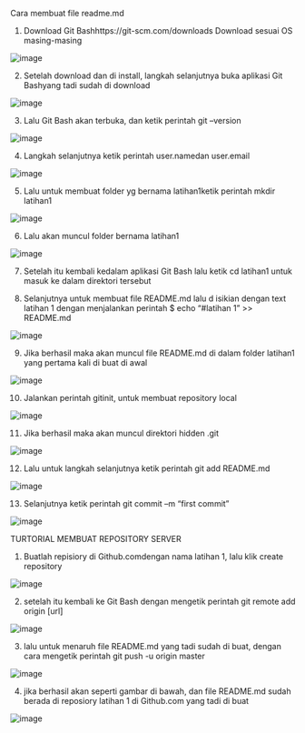  Cara membuat file readme.md
1.	Download Git Bashhttps://git-scm.com/downloads Download sesuai OS masing-masing
  
![image](https://user-images.githubusercontent.com/56861575/67495501-358d4c00-f6a5-11e9-8fc2-5806bf4a9d5b.png)

2.	Setelah download dan di install, langkah selanjutnya buka aplikasi Git Bashyang tadi sudah di download
 
![image](https://user-images.githubusercontent.com/56861575/67495521-3e7e1d80-f6a5-11e9-8989-e6e21c13c63a.png)

3.	Lalu Git Bash akan terbuka, dan ketik perintah git –version
 
![image](https://user-images.githubusercontent.com/56861575/67495879-c5cb9100-f6a5-11e9-999e-1af278e7df95.png)


4.	Langkah selanjutnya ketik perintah user.namedan user.email
 
![image](https://user-images.githubusercontent.com/56861575/67495882-c6fcbe00-f6a5-11e9-81e1-279c688a10e0.png)

5.	Lalu untuk membuat folder yg bernama latihan1ketik perintah mkdir latihan1
 
![image](https://user-images.githubusercontent.com/56861575/67495900-cbc17200-f6a5-11e9-89eb-131feb90aaa5.png)

6.	Lalu akan muncul folder bernama latihan1
 
![image](https://user-images.githubusercontent.com/56861575/67495982-eb589a80-f6a5-11e9-9f90-e7e1d944531e.png)

7.	Setelah itu kembali kedalam aplikasi Git Bash lalu ketik cd latihan1 untuk masuk ke dalam direktori tersebut

8.	Selanjutnya untuk membuat file README.md lalu d isikian dengan text latihan 1 dengan menjalankan perintah $  echo “#latihan 1” >> README.md
 
![image](https://user-images.githubusercontent.com/56861575/67496072-0b885980-f6a6-11e9-8ecf-0d39e0930f57.png)


9.	Jika berhasil maka akan muncul file README.md di dalam folder latihan1 yang pertama kali di buat di awal
 
![image](https://user-images.githubusercontent.com/56861575/67496089-117e3a80-f6a6-11e9-86bb-7e353526b43f.png)

10.	Jalankan perintah gitinit, untuk membuat repository local
 
![image](https://user-images.githubusercontent.com/56861575/67496104-1e029300-f6a6-11e9-98cf-e96249c73cdd.png)

11.	Jika berhasil maka akan muncul direktori hidden .git
 
![image](https://user-images.githubusercontent.com/56861575/67496116-235fdd80-f6a6-11e9-9ab1-22cd21cc9996.png)

12.	Lalu untuk langkah selanjutnya ketik perintah git add README.md
 
![image](https://user-images.githubusercontent.com/56861575/67496134-278bfb00-f6a6-11e9-99a3-5316abe20e3a.png)

13.	Selanjutnya ketik perintah git commit –m “first commit” 

![image](https://user-images.githubusercontent.com/56861575/67496150-2d81dc00-f6a6-11e9-9ff3-345f18a5e0f4.png)

TURTORIAL MEMBUAT REPOSITORY SERVER
1.	Buatlah repisiory di Github.comdengan nama latihan 1, lalu klik create repository
 
![image](https://user-images.githubusercontent.com/56861575/67496166-35418080-f6a6-11e9-98d2-8bc14bb0fa40.png)

2.	setelah itu kembali ke Git Bash dengan mengetik perintah git remote add origin [url]
 
![image](https://user-images.githubusercontent.com/56861575/67496196-3f637f00-f6a6-11e9-80b9-07b4ad2bc7ac.png)

3.	lalu untuk menaruh file README.md yang tadi sudah di buat, dengan cara mengetik perintah git push -u origin master
 
![image](https://user-images.githubusercontent.com/56861575/67496211-44c0c980-f6a6-11e9-9db6-35dba51ed15b.png)

4.	jika berhasil akan seperti gambar di bawah, dan file README.md sudah berada di reposiory latihan 1 di Github.com yang tadi di buat
 
![image](https://user-images.githubusercontent.com/56861575/67496234-4c806e00-f6a6-11e9-9ed5-68c94538f41b.png)

